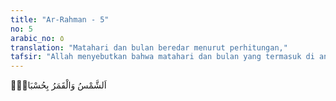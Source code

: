 ```yaml
---
title: "Ar-Rahman - 5"
no: 5
arabic_no: ٥
translation: "Matahari dan bulan beredar menurut perhitungan,"
tafsir: "Allah menyebutkan bahwa matahari dan bulan yang termasuk di antara benda-benda angkasa yang terbesar, beredar dalam orbitnya masing-masing matahari dan bulan yang sangat pasti, karena adanya itu maka terjadilah perubahan musim-musim. Dengan memperhitungkan perubahan-perubahan tersebut manusia dapat mengatur pertanian, perdagangan, pendidikan dan sebagainya. Banyak ayat dalam Al-Qur'an menyebut dan menjelaskan tentang pasangan matahari dan bulan. Matahari sebagai sumber cahaya yang terang membara (wahhaj) akibat reaksi nuklir di dalamnya. Sementara bulan hanya sebagai pemantul cahaya yang diterimanya dari matahari memiliki permukaan yang cerah berbinar-binar (munir). Matahari dan bulan bersama benda-benda langit lainnya tidak diam. Mereka bergerak di angkasa pada jalan (garis edar) masingmasing sebagaimana Allah berfirman dalam Surah adhdzariyat/51:7. Jalan yang dimaksud adalah garis edar dari bendabenda langit, termasuk matahari dan bulan. Dalam fisika, garis edar benda langit disebut orbit merupakan jalan atau lintasan yang dilalui oleh suatu benda langit, di sekitar benda langit lainnya, di dalam pengaruh dari gaya-gaya tertentu. Orbit pertama kali dianalisa secara matematis oleh Johannes Kepler yang merumuskan hasil perhitungannya dalam hukum Kepler tentang gerak planet. Dia menemukan bahwa orbit dari planet dalam tata surya kita adalah berbentuk ellips dan bukan lingkaran atau episiklus seperti yang semula dipercaya. Pada tahun 1601 Kepler berusaha mencocokkan berbagai bentuk kurva geometri pada data-data posisi Planet Mars yang ada. Hingga tahun 1606, setelah hampir setahun menghabiskan waktunya hanya untuk mencari penyelesaian perbedaan sebesar 8 menit busur (mungkin bagi kebanyakan orang hal ini akan diabaikan), Kepler mendapatkan orbit Planet Mars. Menurut Kepler, lintasan berbentuk ellips adalah gerakan yang paling sesuai untuk orbit planet yang mengitari matahari. Pada tahun 1609 dia memublikasikan Astronomia Nova yang menyatakan dua hukum gerak planet. Pergerakan-pergerakan benda langit ini terkendali sepenuhnya dan semuanya harus bergerak dalam suatu orbit yang terhitung. Jika tidak yang akan terjadi adalah tabrakan yang berarti kehancuran yang fatal. Perlu diketahui bahwa bulan beredar mengitari bumi dalam waktu 29.53059 hari. Waktu ini adalah waktu edar bulan relatif terhadap bumi tanpa memasukkan unsur peredaran bumi terhadap matahari. Apabila dimasukkan unsur pergerakan relatif bulan dan matahari terhadap semua bintang di alam maka lama peredaran bumi bukan 24 jam tetapi 23 jam 56 menit 4 detik dan waktu edar bulan terhadap bumi adalah 27.321661 hari atau 86164.0906 detik. Suatu angka yang fantastic, Subhanallah. Hal ini dipertegas lagi dalam firman-Nya pada Surah Yasin 36: 38, 40 dan Surah alAnbiya'/21: 33. Bumi dan planet-planet lain di sistem tata surya ini bergerak pada orbitnya masing-masing mengelilingi matahari. Matahari di lintasan orbitnya juga bergerak mengelilingi sistem yang lebih besar lagi yakni galaksi Bimasakti, begitu seterusnya. Tetapi tidak satupun dari bintang, planet dan benda-benda langit lainnya di angkasa bergerak tidak terkendali atau memotong orbit lain ataupun saling berbenturan. Tampak jelas kecermatan takdir pada keserasian antara ciptaan dan gerakan. Di angkasa yang luas ini pergerakan setiap benda langit tidak ada yang melenceng sehelai rambut pun atau terlambat sedetikpun. Al-Qur'an mengisyaratkan pergerakan benda-benda langit di alam semesta ini secara serasi, hal tersebut diungkap dalam adhdzariyat/51:7"
---
```


اَلشَّمْسُ وَالْقَمَرُ بِحُسْبَانٍۙ 
